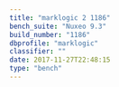 ```yaml
---
title: "marklogic 2 1186"
bench_suite: "Nuxeo 9.3"
build_number: "1186"
dbprofile: "marklogic"
classifier: ""
date: 2017-11-27T22:48:15
type: "bench"
---
```

